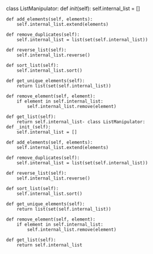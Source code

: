 class ListManipulator:
    def _init_(self):
        self.internal_list = []

    def add_elements(self, elements):
        self.internal_list.extend(elements)

    def remove_duplicates(self):
        self.internal_list = list(set(self.internal_list))

    def reverse_list(self):
        self.internal_list.reverse()

    def sort_list(self):
        self.internal_list.sort()

    def get_unique_elements(self):
        return list(set(self.internal_list))

    def remove_element(self, element):
        if element in self.internal_list:
            self.internal_list.remove(element)

    def get_list(self):
        return self.internal_list- class ListManipulator:
    def _init_(self):
        self.internal_list = []

    def add_elements(self, elements):
        self.internal_list.extend(elements)

    def remove_duplicates(self):
        self.internal_list = list(set(self.internal_list))

    def reverse_list(self):
        self.internal_list.reverse()

    def sort_list(self):
        self.internal_list.sort()

    def get_unique_elements(self):
        return list(set(self.internal_list))

    def remove_element(self, element):
        if element in self.internal_list:
            self.internal_list.remove(element)

    def get_list(self):
        return self.internal_list
